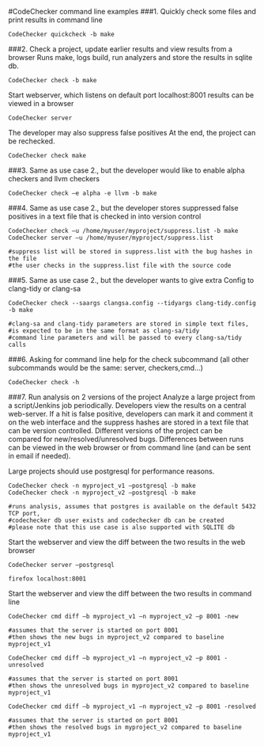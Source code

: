 #CodeChecker command line examples
###1.	Quickly check some files and print results in command line
```
CodeChecker quickcheck -b make
```
###2.	Check a project, update earlier results  and view results from a browser
Runs make, logs build, run analyzers and store the results in sqlite db.
```
CodeChecker check -b make
```
  
Start webserver, which listens on default port localhost:8001 
results can be viewed in a browser
```
CodeChecker server
```
  
The developer may also suppress false positives
At the end, the project can be rechecked.
```
CodeChecker check make
```
###3. Same as use case 2., but the developer would like to enable alpha checkers and llvm checkers
```
CodeChecker check –e alpha -e llvm -b make
```
###4.	Same as use case 2., but the developer stores suppressed false positives in a text file that is checked in into version control
```
CodeChecker check –u /home/myuser/myproject/suppress.list -b make
CodeChecker server –u /home/myuser/myproject/suppress.list

#suppress list will be stored in suppress.list with the bug hashes in the file
#the user checks in the suppress.list file with the source code
```
###5.	Same as use case 2., but the developer wants to give extra Config to clang-tidy or clang-sa
```
CodeChecker check --saargs clangsa.config --tidyargs clang-tidy.config -b make

#clang-sa and clang-tidy parameters are stored in simple text files, 
#is expected to be in the same format as clang-sa/tidy 
#command line parameters and will be passed to every clang-sa/tidy calls
```

###6.	Asking for command line help for the check subcommand (all other subcommands would be the same: server, checkers,cmd…)
```
CodeChecker check -h
```


###7.	Run analysis on 2 versions of the project
Analyze a large project from a script/Jenkins job periodically. Developers view the results on a central web-server.
If a hit is false positive, developers can mark it and comment it on the web interface and the suppress hashes are stored in a text file that can be version controlled.
Different versions of the project can be compared for new/resolved/unresolved bugs. Differences between runs can be viewed in the web browser or from command line (and can be sent in email if needed).

Large projects should use postgresql for performance reasons.

```
CodeChecker check -n myproject_v1 –postgresql -b make
CodeChecker check -n myproject_v2 –postgresql -b make

#runs analysis, assumes that postgres is available on the default 5432 TCP port, 
#codechecker db user exists and codechecker db can be created
#please note that this use case is also supported with SQLITE db
```

Start the webserver and view the diff between the two results in the web browser
```
CodeChecker server –postgresql

firefox localhost:8001
```
Start the webserver and view the diff between the two results in command line
```
CodeChecker cmd diff –b myproject_v1 –n myproject_v2 –p 8001 -new

#assumes that the server is started on port 8001
#then shows the new bugs in myproject_v2 compared to baseline myproject_v1

CodeChecker cmd diff –b myproject_v1 –n myproject_v2 –p 8001 -unresolved

#assumes that the server is started on port 8001
#then shows the unresolved bugs in myproject_v2 compared to baseline myproject_v1

CodeChecker cmd diff –b myproject_v1 –n myproject_v2 –p 8001 -resolved

#assumes that the server is started on port 8001
#then shows the resolved bugs in myproject_v2 compared to baseline myproject_v1
```
